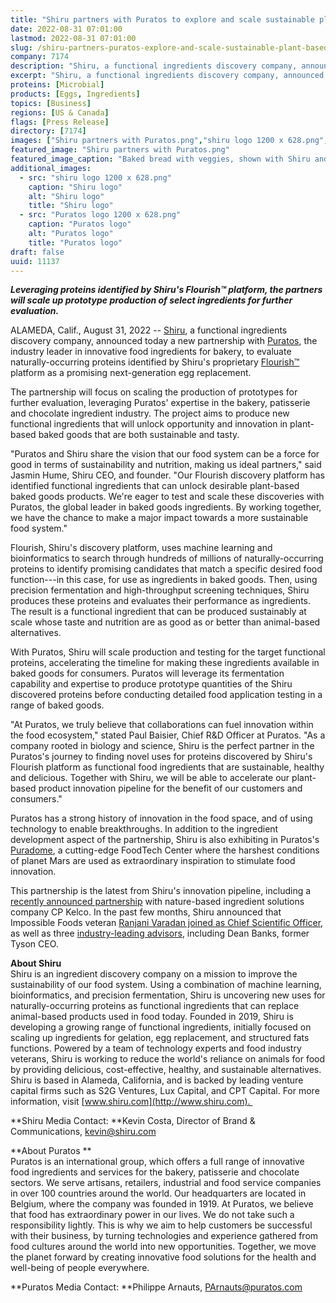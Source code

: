 ```yaml
---
title: "Shiru partners with Puratos to explore and scale sustainable plant-based protein ingredients for baked goods"
date: 2022-08-31 07:01:00
lastmod: 2022-08-31 07:01:00
slug: /shiru-partners-puratos-explore-and-scale-sustainable-plant-based-protein-ingredients-baked
company: 7174
description: "Shiru, a functional ingredients discovery company, announced today a new partnership with Puratos, the industry leader in innovative food ingredients for bakery, to evaluate naturally-occurring proteins identified by Shiru’s proprietary Flourish™ platform as a promising next-generation egg replacement."
excerpt: "Shiru, a functional ingredients discovery company, announced today a new partnership with Puratos, the industry leader in innovative food ingredients for bakery, to evaluate naturally-occurring proteins identified by Shiru’s proprietary Flourish™ platform as a promising next-generation egg replacement."
proteins: [Microbial]
products: [Eggs, Ingredients]
topics: [Business]
regions: [US & Canada]
flags: [Press Release]
directory: [7174]
images: ["Shiru partners with Puratos.png","shiru logo 1200 x 628.png", "Puratos logo 1200 x 628.png"]
featured_image: "Shiru partners with Puratos.png"
featured_image_caption: "Baked bread with veggies, shown with Shiru and Puratos logos"
additional_images:
  - src: "shiru logo 1200 x 628.png"
    caption: "Shiru logo"
    alt: "Shiru logo"
    title: "Shiru logo"
  - src: "Puratos logo 1200 x 628.png"
    caption: "Puratos logo"
    alt: "Puratos logo"
    title: "Puratos logo"
draft: false
uuid: 11137
---
```

***Leveraging proteins identified by Shiru's Flourish™ platform, the
partners will scale up prototype production of select ingredients for
further evaluation.***

ALAMEDA, Calif., August 31, 2022 -- [Shiru](https://www.shiru.com/), a
functional ingredients discovery company, announced today a new
partnership with [Puratos](https://www.puratos.com/), the industry
leader in innovative food ingredients for bakery, to evaluate
naturally-occurring proteins identified by Shiru's proprietary
[Flourish™](https://shiru.com/approach) platform as a promising
next-generation egg replacement.

The partnership will focus on scaling the production of prototypes for
further evaluation, leveraging Puratos' expertise in the bakery,
patisserie and chocolate ingredient industry. The project aims to
produce new functional ingredients that will unlock opportunity and
innovation in plant-based baked goods that are both sustainable and
tasty. 

"Puratos and Shiru share the vision that our food system can be a force
for good in terms of sustainability and nutrition, making us ideal
partners," said Jasmin Hume, Shiru CEO, and founder. \"Our Flourish
discovery platform has identified functional ingredients that can unlock
desirable plant-based baked goods products. We're eager to test and
scale these discoveries with Puratos, the global leader in baked goods
ingredients. By working together, we have the chance to make a major
impact towards a more sustainable food system."

Flourish, Shiru's discovery platform, uses machine learning and
bioinformatics to search through hundreds of millions of
naturally-occurring proteins to identify promising candidates that match
a specific desired food function---in this case, for use as ingredients
in baked goods. Then, using precision fermentation and high-throughput
screening techniques, Shiru produces these proteins and evaluates their
performance as ingredients. The result is a functional ingredient that
can be produced sustainably at scale whose taste and nutrition are as
good as or better than animal-based alternatives.

With Puratos, Shiru will scale production and testing for the target
functional proteins, accelerating the timeline for making these
ingredients available in baked goods for consumers. Puratos will
leverage its fermentation capability and expertise to produce prototype
quantities of the Shiru discovered proteins before conducting detailed
food application testing in a range of baked goods. 

"At Puratos, we truly believe that collaborations can fuel innovation
within the food ecosystem," stated Paul Baisier, Chief R&D Officer at
Puratos. "As a company rooted in biology and science, Shiru is the
perfect partner in the Puratos's journey to finding novel uses for
proteins discovered by Shiru's Flourish platform as functional food
ingredients that are sustainable, healthy and delicious. Together with
Shiru, we will be able to accelerate our plant-based product innovation
pipeline for the benefit of our customers and consumers."

Puratos has a strong history of innovation in the food space, and of
using technology to enable breakthroughs. In addition to the ingredient
development aspect of the partnership, Shiru is also exhibiting in
Puratos's
[Puradome](https://www.puratos.com/commitments/next-generation/mission-to-mars-programme),
a cutting-edge FoodTech Center where the harshest conditions of planet
Mars are used as extraordinary inspiration to stimulate food
innovation. 

This partnership is the latest from Shiru's innovation pipeline,
including a [recently announced
partnership](https://www.cpkelco.com/cp-kelco-and-shiru-announce-partnership-to-create-next-generation-alternative-proteins/)
with nature-based ingredient solutions company CP Kelco. In the past few
months, Shiru announced that Impossible Foods veteran [Ranjani Varadan
joined as Chief Scientific
Officer](https://shiru.com/post/in-conversation-with-dr-ranjani-varadan-shirus-new-chief-scientific-officer/),
as well as three [industry-leading
advisors](https://shiru.com/post/shiru-appoints-industry-veterans-dean-banks-aaron-kimball-and-blaine-templeman-to-advisory-board/),
including Dean Banks, former Tyson CEO. 

**About Shiru**\
Shiru is an ingredient discovery company on a mission to improve the
sustainability of our food system. Using a combination of machine
learning, bioinformatics, and precision fermentation, Shiru is
uncovering new uses for naturally-occurring proteins as functional
ingredients that can replace animal-based products used in food today.
Founded in 2019, Shiru is developing a growing range of functional
ingredients, initially focused on scaling up ingredients for gelation,
egg replacement, and structured fats functions. Powered by a team of
technology experts and food industry veterans, Shiru is working to
reduce the world's reliance on animals for food by providing delicious,
cost-effective, healthy, and sustainable alternatives. Shiru is based in
Alameda, California, and is backed by leading venture capital firms such
as S2G Ventures, Lux Capital, and CPT Capital. For more information,
visit [www.shiru.com](http://www.shiru.com). 

**Shiru Media Contact: **Kevin Costa, Director of Brand &
Communications, <kevin@shiru.com>

**About Puratos **\
Puratos is an international group, which offers a full range of
innovative food ingredients and services for the bakery, patisserie and
chocolate sectors. We serve artisans, retailers, industrial and food
service companies in over 100 countries around the world. Our
headquarters are located in Belgium, where the company was founded in
1919. At Puratos, we believe that food has extraordinary power in our
lives. We do not take such a responsibility lightly. This is why we aim
to help customers be successful with their business, by turning
technologies and experience gathered from food cultures around the world
into new opportunities. Together, we move the planet forward by creating
innovative food solutions for the health and well-being of people
everywhere.

**Puratos Media Contact: **Philippe Arnauts, <PArnauts@puratos.com>
